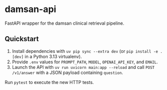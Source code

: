 # damsan-api

FastAPI wrapper for the damsan clinical retrieval pipeline.

## Quickstart

1. Install dependencies with `uv pip sync --extra dev` (or `pip install -e .[dev]` in a Python 3.13 virtualenv).
2. Provide `.env` values for `PROMPT_PATH`, `MODEL`, `OPENAI_API_KEY`, and `EMAIL`.
3. Launch the API with `uv run uvicorn main:app --reload` and call `POST /v1/answer` with a JSON payload containing `question`.

Run `pytest` to execute the new HTTP tests.
